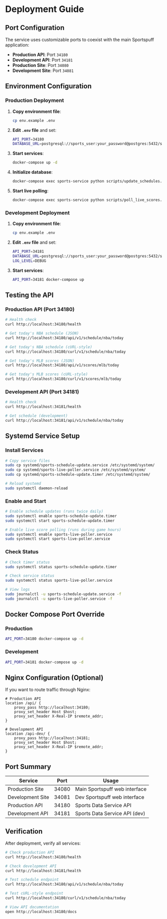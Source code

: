 # Deployment Guide

## Port Configuration

The service uses customizable ports to coexist with the main Sportspuff application:

- **Production API**: Port `34180`
- **Development API**: Port `34181`
- **Production Site**: Port `34080`
- **Development Site**: Port `34081`

## Environment Configuration

### Production Deployment

1. **Copy environment file**:
   ```bash
   cp env.example .env
   ```

2. **Edit `.env` file** and set:
   ```bash
   API_PORT=34180
   DATABASE_URL=postgresql://sports_user:your_password@postgres:5432/sports_data
   ```

3. **Start services**:
   ```bash
   docker-compose up -d
   ```

4. **Initialize database**:
   ```bash
   docker-compose exec sports-service python scripts/update_schedules.py
   ```

5. **Start live polling**:
   ```bash
   docker-compose exec sports-service python scripts/poll_live_scores.py --once
   ```

### Development Deployment

1. **Copy environment file**:
   ```bash
   cp env.example .env
   ```

2. **Edit `.env` file** and set:
   ```bash
   API_PORT=34181
   DATABASE_URL=postgresql://sports_user:your_password@postgres:5432/sports_data
   LOG_LEVEL=DEBUG
   ```

3. **Start services**:
   ```bash
   API_PORT=34181 docker-compose up
   ```

## Testing the API

### Production API (Port 34180)

```bash
# Health check
curl http://localhost:34180/health

# Get today's NBA schedule (JSON)
curl http://localhost:34180/api/v1/schedule/nba/today

# Get today's NBA schedule (cURL-style)
curl http://localhost:34180/curl/v1/schedule/nba/today

# Get today's MLB scores (JSON)
curl http://localhost:34180/api/v1/scores/mlb/today

# Get today's MLB scores (cURL-style)
curl http://localhost:34180/curl/v1/scores/mlb/today
```

### Development API (Port 34181)

```bash
# Health check
curl http://localhost:34181/health

# Get schedule (development)
curl http://localhost:34181/api/v1/schedule/nba/today
```

## Systemd Service Setup

### Install Services

```bash
# Copy service files
sudo cp systemd/sports-schedule-update.service /etc/systemd/system/
sudo cp systemd/sports-live-poller.service /etc/systemd/system/
sudo cp systemd/sports-schedule-update.timer /etc/systemd/system/

# Reload systemd
sudo systemctl daemon-reload
```

### Enable and Start

```bash
# Enable schedule updates (runs twice daily)
sudo systemctl enable sports-schedule-update.timer
sudo systemctl start sports-schedule-update.timer

# Enable live score polling (runs during game hours)
sudo systemctl enable sports-live-poller.service
sudo systemctl start sports-live-poller.service
```

### Check Status

```bash
# Check timer status
sudo systemctl status sports-schedule-update.timer

# Check service status
sudo systemctl status sports-live-poller.service

# View logs
sudo journalctl -u sports-schedule-update.service -f
sudo journalctl -u sports-live-poller.service -f
```

## Docker Compose Port Override

### Production
```bash
API_PORT=34180 docker-compose up -d
```

### Development
```bash
API_PORT=34181 docker-compose up -d
```

## Nginx Configuration (Optional)

If you want to route traffic through Nginx:

```nginx
# Production API
location /api/ {
    proxy_pass http://localhost:34180;
    proxy_set_header Host $host;
    proxy_set_header X-Real-IP $remote_addr;
}

# Development API
location /api-dev/ {
    proxy_pass http://localhost:34181;
    proxy_set_header Host $host;
    proxy_set_header X-Real-IP $remote_addr;
}
```

## Port Summary

| Service | Port | Usage |
|---------|------|-------|
| Production Site | 34080 | Main Sportspuff web interface |
| Development Site | 34081 | Dev Sportspuff web interface |
| Production API | 34180 | Sports Data Service API |
| Development API | 34181 | Sports Data Service API (dev) |

## Verification

After deployment, verify all services:

```bash
# Check production API
curl http://localhost:34180/health

# Check development API  
curl http://localhost:34181/health

# Test schedule endpoint
curl http://localhost:34180/api/v1/schedule/nba/today

# Test cURL-style endpoint
curl http://localhost:34180/curl/v1/schedule/nba/today

# View API documentation
open http://localhost:34180/docs
```

